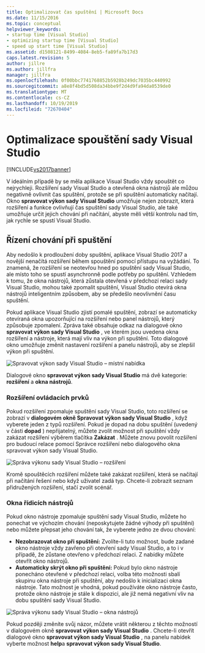 ```yaml
---
title: Optimalizovat čas spuštění | Microsoft Docs
ms.date: 11/15/2016
ms.topic: conceptual
helpviewer_keywords:
- startup time [Visual Studio]
- optimizing startup time [Visual Studio]
- speed up start time [Visual Studio]
ms.assetid: d1508121-8499-4084-8eb5-fa89fa7b17d3
caps.latest.revision: 5
author: jillre
ms.author: jillfra
manager: jillfra
ms.openlocfilehash: 0f00bbc7741768852b5928b249dc7035bc440992
ms.sourcegitcommit: a8e8f4bd5d508da34bbe9f2d4d9fa94da0539de0
ms.translationtype: MT
ms.contentlocale: cs-CZ
ms.lasthandoff: 10/19/2019
ms.locfileid: "72670404"
---
```

# <a name="optimize-visual-studio-startup-time"></a>Optimalizace spouštění sady Visual Studio
[!INCLUDE[vs2017banner](../includes/vs2017banner.md)]

V ideálním případě by se měla aplikace Visual Studio vždy spouštět co nejrychleji. Rozšíření sady Visual Studio a otevřená okna nástrojů ale můžou negativně ovlivnit čas spuštění, protože se při spuštění automaticky načítají. Okno **spravovat výkon sady Visual Studio** umožňuje nejen zobrazit, která rozšíření a funkce ovlivňují čas spuštění sady Visual Studio, ale také umožňuje určit jejich chování při načítání, abyste měli větší kontrolu nad tím, jak rychle se spustí Visual Studio.

## <a name="control-startup-behavior"></a>Řízení chování při spuštění

Aby nedošlo k prodloužení doby spuštění, aplikace Visual Studio 2017 a novější nenačítá rozšíření během spouštění pomocí přístupu na vyžádání. To znamená, že rozšíření se neotevřou hned po spuštění sady Visual Studio, ale místo toho se spustí asynchronně podle potřeby po spuštění. Vzhledem k tomu, že okna nástrojů, která zůstala otevřená v předchozí relaci sady Visual Studio, mohou také zpomalit spuštění, Visual Studio otevírá okna nástrojů inteligentním způsobem, aby se předešlo neovlivnění času spuštění.

Pokud aplikace Visual Studio zjistí pomalé spuštění, zobrazí se automaticky otevíraná okna upozorňující na rozšíření nebo panel nástrojů, který způsobuje zpomalení. Zpráva také obsahuje odkaz na dialogové okno **spravovat výkon sady Visual Studio** , ve kterém jsou uvedena okna rozšíření a nástroje, která mají vliv na výkon při spuštění. Toto dialogové okno umožňuje změnit nastavení rozšíření a panelu nástrojů, aby se zlepšil výkon při spuštění.

![Spravovat výkon sady Visual Studio – místní nabídka](../ide/media/vside-perfdialog-popup.PNG "Spravovat výkon sady Visual Studio – místní nabídka")

Dialogové okno **spravovat výkon sady Visual Studio** má dvě kategorie: **rozšíření** a **okna nástrojů**.

### <a name="control-extensions"></a>Rozšíření ovládacích prvků
Pokud rozšíření zpomaluje spuštění sady Visual Studio, toto rozšíření se zobrazí v **dialogovém okně Spravovat výkon sady Visual Studio** , když vyberete jeden z typů rozšíření. Pokud je dopad na dobu spuštění (uvedený v části **dopad** ) nepřijatelný, můžete zvolit možnost při spuštění vždy zakázat rozšíření výběrem tlačítka **Zakázat** . Můžete znovu povolit rozšíření pro budoucí relace pomocí Správce rozšíření nebo dialogového okna spravovat výkon sady Visual Studio.

![Správa výkonu sady Visual Studio – rozšíření](../ide/media/vside-perfdialog-extensions.PNG "Správa výkonu sady Visual Studio – rozšíření")

Kromě spouštěcích rozšíření můžete také zakázat rozšíření, která se načítají při načítání řešení nebo když uživatel zadá typ. Chcete-li zobrazit seznam přidružených rozšíření, stačí zvolit scénář.

### <a name="control-tool-windows"></a>Okna řídicích nástrojů
Pokud okno nástroje zpomaluje spuštění sady Visual Studio, můžete ho ponechat ve výchozím chování (neposkytujete žádné výhody při spuštění) nebo můžete přepsat jeho chování tak, že vyberete jedno ze dvou chování:

- **Nezobrazovat okno při spuštění:** Zvolíte-li tuto možnost, bude zadané okno nástroje vždy zavřeno při otevření sady Visual Studio, a to i v případě, že zůstane otevřeno v předchozí relaci. Z nabídky můžete otevřít okno nástrojů.
- **Automaticky skrýt okno při spuštění:** Pokud bylo okno nástroje ponecháno otevřené v předchozí relaci, volba této možnosti sbalí skupinu okna nástroje při spuštění, aby nedošlo k inicializaci okna nástroje. Tato možnost je vhodná, pokud používáte okno nástroje často, protože okno nástroje je stále k dispozici, ale již nemá negativní vliv na dobu spuštění sady Visual Studio.

![Správa výkonu sady Visual Studio – okna nástrojů](../ide/media/vside-perfdialog-toolwindows.PNG "Správa výkonu sady Visual Studio – okna nástrojů")

Pokud později změníte svůj názor, můžete vrátit některou z těchto možností v dialogovém okně **spravovat výkon sady Visual Studio** . Chcete-li otevřít dialogové okno **spravovat výkon sady Visual Studio** , na panelu nabídek vyberte možnost **help**a **spravovat výkon sady Visual Studio**.
